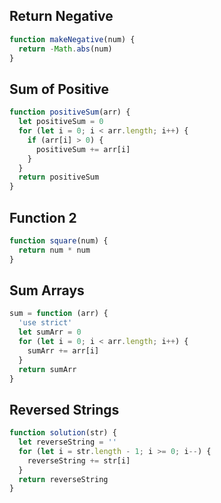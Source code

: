 ## Return Negative

```js
function makeNegative(num) {
  return -Math.abs(num)
}
```

## Sum of Positive

```js
function positiveSum(arr) {
  let positiveSum = 0
  for (let i = 0; i < arr.length; i++) {
    if (arr[i] > 0) {
      positiveSum += arr[i]
    }
  }
  return positiveSum
}
```

## Function 2

```js
function square(num) {
  return num * num
}
```

## Sum Arrays

```js
sum = function (arr) {
  'use strict'
  let sumArr = 0
  for (let i = 0; i < arr.length; i++) {
    sumArr += arr[i]
  }
  return sumArr
}
```

## Reversed Strings

```js
function solution(str) {
  let reverseString = ''
  for (let i = str.length - 1; i >= 0; i--) {
    reverseString += str[i]
  }
  return reverseString
}
```
